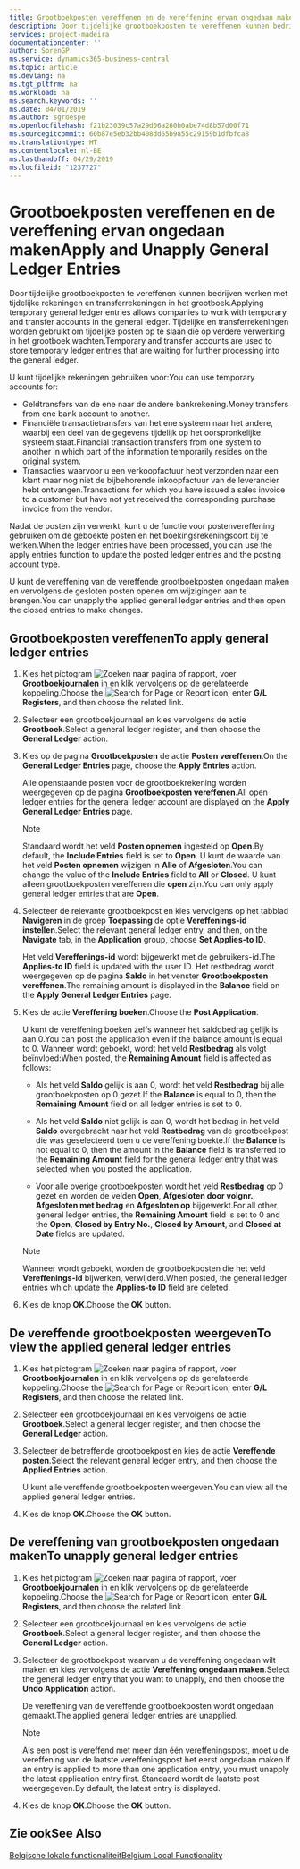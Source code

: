 ```yaml
---
title: Grootboekposten vereffenen en de vereffening ervan ongedaan maken
description: Door tijdelijke grootboekposten te vereffenen kunnen bedrijven werken met tijdelijke rekeningen en transferrekeningen in het grootboek. Tijdelijke en transferrekeningen worden gebruikt om tijdelijke posten op te slaan die op verdere verwerking in het grootboek wachten.
services: project-madeira
documentationcenter: ''
author: SorenGP
ms.service: dynamics365-business-central
ms.topic: article
ms.devlang: na
ms.tgt_pltfrm: na
ms.workload: na
ms.search.keywords: ''
ms.date: 04/01/2019
ms.author: sgroespe
ms.openlocfilehash: f21b23039c57a29d06a260b0abe74d8b57d00f71
ms.sourcegitcommit: 60b87e5eb32bb408dd65b9855c29159b1dfbfca8
ms.translationtype: HT
ms.contentlocale: nl-BE
ms.lasthandoff: 04/29/2019
ms.locfileid: "1237727"
---
```

# <a name="apply-and-unapply-general-ledger-entries"></a><span data-ttu-id="77d92-104">Grootboekposten vereffenen en de vereffening ervan ongedaan maken</span><span class="sxs-lookup"><span data-stu-id="77d92-104">Apply and Unapply General Ledger Entries</span></span>
<span data-ttu-id="77d92-105">Door tijdelijke grootboekposten te vereffenen kunnen bedrijven werken met tijdelijke rekeningen en transferrekeningen in het grootboek.</span><span class="sxs-lookup"><span data-stu-id="77d92-105">Applying temporary general ledger entries allows companies to work with temporary and transfer accounts in the general ledger.</span></span> <span data-ttu-id="77d92-106">Tijdelijke en transferrekeningen worden gebruikt om tijdelijke posten op te slaan die op verdere verwerking in het grootboek wachten.</span><span class="sxs-lookup"><span data-stu-id="77d92-106">Temporary and transfer accounts are used to store temporary ledger entries that are waiting for further processing into the general ledger.</span></span>  

 <span data-ttu-id="77d92-107">U kunt tijdelijke rekeningen gebruiken voor:</span><span class="sxs-lookup"><span data-stu-id="77d92-107">You can use temporary accounts for:</span></span>  

- <span data-ttu-id="77d92-108">Geldtransfers van de ene naar de andere bankrekening.</span><span class="sxs-lookup"><span data-stu-id="77d92-108">Money transfers from one bank account to another.</span></span>  
- <span data-ttu-id="77d92-109">Financiële transactietransfers van het ene systeem naar het andere, waarbij een deel van de gegevens tijdelijk op het oorspronkelijke systeem staat.</span><span class="sxs-lookup"><span data-stu-id="77d92-109">Financial transaction transfers from one system to another in which part of the information temporarily resides on the original system.</span></span>  
- <span data-ttu-id="77d92-110">Transacties waarvoor u een verkoopfactuur hebt verzonden naar een klant maar nog niet de bijbehorende inkoopfactuur van de leverancier hebt ontvangen.</span><span class="sxs-lookup"><span data-stu-id="77d92-110">Transactions for which you have issued a sales invoice to a customer but have not yet received the corresponding purchase invoice from the vendor.</span></span>  

 <span data-ttu-id="77d92-111">Nadat de posten zijn verwerkt, kunt u de functie voor postenvereffening gebruiken om de geboekte posten en het boekingsrekeningsoort bij te werken.</span><span class="sxs-lookup"><span data-stu-id="77d92-111">When the ledger entries have been processed, you can use the apply entries function to update the posted ledger entries and the posting account type.</span></span>  

 <span data-ttu-id="77d92-112">U kunt de vereffening van de vereffende grootboekposten ongedaan maken en vervolgens de gesloten posten openen om wijzigingen aan te brengen.</span><span class="sxs-lookup"><span data-stu-id="77d92-112">You can unapply the applied general ledger entries and then open the closed entries to make changes.</span></span>  

## <a name="to-apply-general-ledger-entries"></a><span data-ttu-id="77d92-113">Grootboekposten vereffenen</span><span class="sxs-lookup"><span data-stu-id="77d92-113">To apply general ledger entries</span></span>  

1.  <span data-ttu-id="77d92-114">Kies het pictogram ![Zoeken naar pagina of rapport](../../media/ui-search/search_small.png "pictogram Zoeken naar pagina of rapport"), voer **Grootboekjournalen** in en klik vervolgens op de gerelateerde koppeling.</span><span class="sxs-lookup"><span data-stu-id="77d92-114">Choose the ![Search for Page or Report](../../media/ui-search/search_small.png "Search for Page or Report icon") icon, enter **G/L Registers**, and then choose the related link.</span></span>  
2.  <span data-ttu-id="77d92-115">Selecteer een grootboekjournaal en kies vervolgens de actie **Grootboek**.</span><span class="sxs-lookup"><span data-stu-id="77d92-115">Select a general ledger register, and then choose the **General Ledger** action.</span></span>  
3.  <span data-ttu-id="77d92-116">Kies op de pagina **Grootboekposten** de actie **Posten vereffenen**.</span><span class="sxs-lookup"><span data-stu-id="77d92-116">On the **General Ledger Entries** page, choose the **Apply Entries** action.</span></span>  

    <span data-ttu-id="77d92-117">Alle openstaande posten voor de grootboekrekening worden weergegeven op de pagina **Grootboekposten vereffenen**.</span><span class="sxs-lookup"><span data-stu-id="77d92-117">All open ledger entries for the general ledger account are displayed on the **Apply General Ledger Entries** page.</span></span>  

    > [!NOTE]  
    >  <span data-ttu-id="77d92-118">Standaard wordt het veld **Posten opnemen** ingesteld op **Open**.</span><span class="sxs-lookup"><span data-stu-id="77d92-118">By default, the **Include Entries** field is set to **Open**.</span></span> <span data-ttu-id="77d92-119">U kunt de waarde van het veld **Posten opnemen** wijzigen in **Alle** of **Afgesloten**.</span><span class="sxs-lookup"><span data-stu-id="77d92-119">You can change the value of the **Include Entries** field to **All** or **Closed**.</span></span> <span data-ttu-id="77d92-120">U kunt alleen grootboekposten vereffenen die **open** zijn.</span><span class="sxs-lookup"><span data-stu-id="77d92-120">You can only apply general ledger entries that are **Open**.</span></span>  

4.  <span data-ttu-id="77d92-121">Selecteer de relevante grootboekpost en kies vervolgens op het tabblad **Navigeren** in de groep **Toepassing** de optie **Vereffenings-id instellen**.</span><span class="sxs-lookup"><span data-stu-id="77d92-121">Select the relevant general ledger entry, and then, on the **Navigate** tab, in the **Application** group, choose **Set Applies-to ID**.</span></span>  

    <span data-ttu-id="77d92-122">Het veld **Vereffenings-id** wordt bijgewerkt met de gebruikers-id.</span><span class="sxs-lookup"><span data-stu-id="77d92-122">The **Applies-to ID** field is updated with the user ID.</span></span> <span data-ttu-id="77d92-123">Het restbedrag wordt weergegeven op de pagina **Saldo** in het venster **Grootboekposten vereffenen**.</span><span class="sxs-lookup"><span data-stu-id="77d92-123">The remaining amount is displayed in the **Balance** field on the **Apply General Ledger Entries** page.</span></span>  

5.  <span data-ttu-id="77d92-124">Kies de actie **Vereffening boeken**.</span><span class="sxs-lookup"><span data-stu-id="77d92-124">Choose the **Post Application**.</span></span>  

    <span data-ttu-id="77d92-125">U kunt de vereffening boeken zelfs wanneer het saldobedrag gelijk is aan 0.</span><span class="sxs-lookup"><span data-stu-id="77d92-125">You can post the application even if the balance amount is equal to 0.</span></span> <span data-ttu-id="77d92-126">Wanneer wordt geboekt, wordt het veld **Restbedrag** als volgt beïnvloed:</span><span class="sxs-lookup"><span data-stu-id="77d92-126">When posted, the **Remaining Amount** field is affected as follows:</span></span>  

    - <span data-ttu-id="77d92-127">Als het veld **Saldo** gelijk is aan 0, wordt het veld **Restbedrag** bij alle grootboekposten op 0 gezet.</span><span class="sxs-lookup"><span data-stu-id="77d92-127">If the **Balance** is equal to 0, then the **Remaining Amount** field on all ledger entries is set to 0.</span></span>  

    - <span data-ttu-id="77d92-128">Als het veld **Saldo** niet gelijk is aan 0, wordt het bedrag in het veld **Saldo** overgebracht naar het veld **Restbedrag** van de grootboekpost die was geselecteerd toen u de vereffening boekte.</span><span class="sxs-lookup"><span data-stu-id="77d92-128">If the **Balance** is not equal to 0, then the amount in the **Balance** field is transferred to the **Remaining Amount** field for the general ledger entry that was selected when you posted the application.</span></span>  

    - <span data-ttu-id="77d92-129">Voor alle overige grootboekposten wordt het veld **Restbedrag** op 0 gezet en worden de velden **Open**, **Afgesloten door volgnr.**, **Afgesloten met bedrag** en **Afgesloten op** bijgewerkt.</span><span class="sxs-lookup"><span data-stu-id="77d92-129">For all other general ledger entries, the **Remaining Amount** field is set to 0 and the **Open**, **Closed by Entry No.**, **Closed by Amount**, and **Closed at Date** fields are updated.</span></span>  

    > [!NOTE]  
    >  <span data-ttu-id="77d92-130">Wanneer wordt geboekt, worden de grootboekposten die het veld **Vereffenings-id** bijwerken, verwijderd.</span><span class="sxs-lookup"><span data-stu-id="77d92-130">When posted, the general ledger entries which update the **Applies-to ID** field are deleted.</span></span>  

6.  <span data-ttu-id="77d92-131">Kies de knop **OK**.</span><span class="sxs-lookup"><span data-stu-id="77d92-131">Choose the **OK** button.</span></span>  

## <a name="to-view-the-applied-general-ledger-entries"></a><span data-ttu-id="77d92-132">De vereffende grootboekposten weergeven</span><span class="sxs-lookup"><span data-stu-id="77d92-132">To view the applied general ledger entries</span></span>  

1.  <span data-ttu-id="77d92-133">Kies het pictogram ![Zoeken naar pagina of rapport](../../media/ui-search/search_small.png "pictogram Zoeken naar pagina of rapport"), voer **Grootboekjournalen** in en klik vervolgens op de gerelateerde koppeling.</span><span class="sxs-lookup"><span data-stu-id="77d92-133">Choose the ![Search for Page or Report](../../media/ui-search/search_small.png "Search for Page or Report icon") icon, enter **G/L Registers**, and then choose the related link.</span></span>  
2.  <span data-ttu-id="77d92-134">Selecteer een grootboekjournaal en kies vervolgens de actie **Grootboek**.</span><span class="sxs-lookup"><span data-stu-id="77d92-134">Select a general ledger register, and then choose the **General Ledger** action.</span></span>  
3.  <span data-ttu-id="77d92-135">Selecteer de betreffende grootboekpost en kies de actie **Vereffende posten**.</span><span class="sxs-lookup"><span data-stu-id="77d92-135">Select the relevant general ledger entry, and then choose the **Applied Entries** action.</span></span>  

    <span data-ttu-id="77d92-136">U kunt alle vereffende grootboekposten weergeven.</span><span class="sxs-lookup"><span data-stu-id="77d92-136">You can view all the applied general ledger entries.</span></span>  

4.  <span data-ttu-id="77d92-137">Kies de knop **OK**.</span><span class="sxs-lookup"><span data-stu-id="77d92-137">Choose the **OK** button.</span></span>  

## <a name="to-unapply-general-ledger-entries"></a><span data-ttu-id="77d92-138">De vereffening van grootboekposten ongedaan maken</span><span class="sxs-lookup"><span data-stu-id="77d92-138">To unapply general ledger entries</span></span>  

1.  <span data-ttu-id="77d92-139">Kies het pictogram ![Zoeken naar pagina of rapport](../../media/ui-search/search_small.png "pictogram Zoeken naar pagina of rapport"), voer **Grootboekjournalen** in en klik vervolgens op de gerelateerde koppeling.</span><span class="sxs-lookup"><span data-stu-id="77d92-139">Choose the ![Search for Page or Report](../../media/ui-search/search_small.png "Search for Page or Report icon") icon, enter **G/L Registers**, and then choose the related link.</span></span>  
2.  <span data-ttu-id="77d92-140">Selecteer een grootboekjournaal en kies vervolgens de actie **Grootboek**.</span><span class="sxs-lookup"><span data-stu-id="77d92-140">Select a general ledger register, and then choose the **General Ledger** action.</span></span>  
3.  <span data-ttu-id="77d92-141">Selecteer de grootboekpost waarvan u de vereffening ongedaan wilt maken en kies vervolgens de actie **Vereffening ongedaan maken**.</span><span class="sxs-lookup"><span data-stu-id="77d92-141">Select the general ledger entry that you want to unapply, and then choose the **Undo Application** action.</span></span>  

    <span data-ttu-id="77d92-142">De vereffening van de vereffende grootboekposten wordt ongedaan gemaakt.</span><span class="sxs-lookup"><span data-stu-id="77d92-142">The applied general ledger entries are unapplied.</span></span>  

    > [!NOTE]  
    >  <span data-ttu-id="77d92-143">Als een post is vereffend met meer dan één vereffeningspost, moet u de vereffening van de laatste vereffeningspost het eerst ongedaan maken.</span><span class="sxs-lookup"><span data-stu-id="77d92-143">If an entry is applied to more than one application entry, you must unapply the latest application entry first.</span></span> <span data-ttu-id="77d92-144">Standaard wordt de laatste post weergegeven.</span><span class="sxs-lookup"><span data-stu-id="77d92-144">By default, the latest entry is displayed.</span></span>  

4.  <span data-ttu-id="77d92-145">Kies de knop **OK**.</span><span class="sxs-lookup"><span data-stu-id="77d92-145">Choose the **OK** button.</span></span>  

## <a name="see-also"></a><span data-ttu-id="77d92-146">Zie ook</span><span class="sxs-lookup"><span data-stu-id="77d92-146">See Also</span></span>  
[<span data-ttu-id="77d92-147">Belgische lokale functionaliteit</span><span class="sxs-lookup"><span data-stu-id="77d92-147">Belgium Local Functionality</span></span>](belgium-local-functionality.md)
